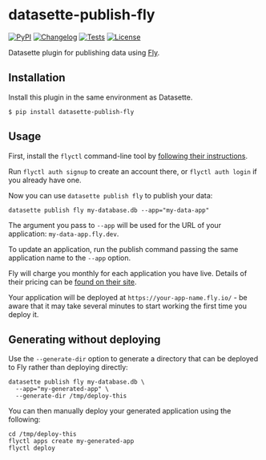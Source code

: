 # datasette-publish-fly

[![PyPI](https://img.shields.io/pypi/v/datasette-publish-fly.svg)](https://pypi.org/project/datasette-publish-fly/)
[![Changelog](https://img.shields.io/github/v/release/simonw/datasette-publish-fly?include_prereleases&label=changelog)](https://github.com/simonw/datasette-publish-fly/releases)
[![Tests](https://github.com/simonw/datasette-publish-fly/workflows/Test/badge.svg)](https://github.com/simonw/datasette-publish-fly/actions?query=workflow%3ATest)
[![License](https://img.shields.io/badge/license-Apache%202.0-blue.svg)](https://github.com/simonw/datasette-publish-fly/blob/main/LICENSE)

Datasette plugin for publishing data using [Fly](https://fly.io/).

## Installation

Install this plugin in the same environment as Datasette.

    $ pip install datasette-publish-fly

## Usage

First, install the `flyctl` command-line tool by [following their instructions](https://fly.io/docs/getting-started/installing-flyctl/).

Run `flyctl auth signup` to create an account there, or `flyctl auth login` if you already have one.

Now you can use `datasette publish fly` to publish your data:

    datasette publish fly my-database.db --app="my-data-app"

The argument you pass to `--app` will be used for the URL of your application: `my-data-app.fly.dev`.

To update an application, run the publish command passing the same application name to the `--app` option.

Fly will charge you monthly for each application you have live. Details of their pricing can be [found on their site](https://fly.io/docs/pricing/).

Your application will be deployed at `https://your-app-name.fly.io/` - be aware that it may take several minutes to start working the first time you deploy it.

## Generating without deploying

Use the `--generate-dir` option to generate a directory that can be deployed to Fly rather than deploying directly:

    datasette publish fly my-database.db \
      --app="my-generated-app" \
      --generate-dir /tmp/deploy-this

You can then manually deploy your generated application using the following:

    cd /tmp/deploy-this
    flyctl apps create my-generated-app
    flyctl deploy
